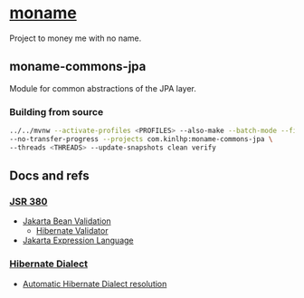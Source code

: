 # [moname](https://moname.kinlhp.com)

Project to money me with no name.

## moname-commons-jpa

Module for common abstractions of the JPA layer.

### Building from source

```sh
../../mvnw --activate-profiles <PROFILES> --also-make --batch-mode --file .. \
--no-transfer-progress --projects com.kinlhp:moname-commons-jpa \
--threads <THREADS> --update-snapshots clean verify
```

## Docs and refs

### [JSR 380](#jsr-380)

* [Jakarta Bean Validation](https://beanvalidation.org)
  * [Hibernate Validator](https://docs.jboss.org/hibernate/stable/validator/reference/en-US/html_single)
* [Jakarta Expression Language](https://projects.eclipse.org/projects/ee4j.el)

### [Hibernate Dialect](#org.hibernate.dialect.Database)

* [Automatic Hibernate Dialect resolution](https://vladmihalcea.com/hibernate-dialect)
